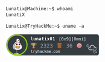 ```console
Lunatix@Machine:~$ whoami
LunatiX
```
```console
Lunatix@TryHackMe:~$ uname -a
```
<img src="https://github.com/Lunatix01/Lunatix01/blob/master/me.png" />
